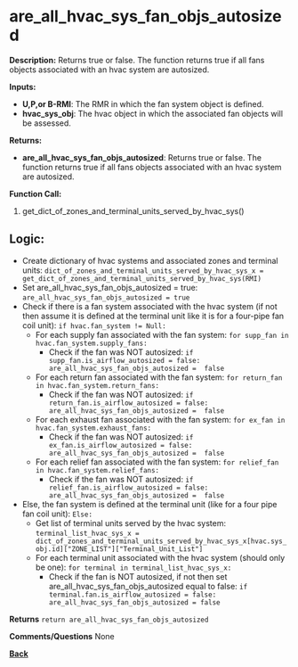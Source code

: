 # are_all_hvac_sys_fan_objs_autosized  

**Description:** Returns true or false. The function returns true if all fans objects associated with an hvac system are autosized. 

**Inputs:**  
- **U,P,or B-RMI**: The RMR in which the fan system object is defined. 
- **hvac_sys_obj**: The hvac object in which the associated fan objects will be assessed.

**Returns:**  
- **are_all_hvac_sys_fan_objs_autosized**: Returns true or false. The function returns true if all fans objects associated with an hvac system are autosized.   
 
**Function Call:** 
1. get_dict_of_zones_and_terminal_units_served_by_hvac_sys()    

## Logic:  
- Create dictionary of hvac systems and associated zones and terminal units: `dict_of_zones_and_terminal_units_served_by_hvac_sys_x = get_dict_of_zones_and_terminal_units_served_by_hvac_sys(RMI)`  
- Set are_all_hvac_sys_fan_objs_autosized = true: `are_all_hvac_sys_fan_objs_autosized = true`  
- Check if there is a fan system associated with the hvac system (if not then assume it is defined at the terminal unit like it is for a four-pipe fan coil unit): `if hvac.fan_system != Null:`
    - For each supply fan associated with the fan system: `for supp_fan in hvac.fan_system.supply_fans:`   
        - Check if the fan was NOT autosized: `if supp_fan.is_airflow_autosized = false: are_all_hvac_sys_fan_objs_autosized =  false`  
    - For each return fan associated with the fan system: `for return_fan in hvac.fan_system.return_fans:`   
        - Check if the fan was NOT autosized: `if return_fan.is_airflow_autosized = false: are_all_hvac_sys_fan_objs_autosized =  false`     
    - For each exhaust fan associated with the fan system: `for ex_fan in hvac.fan_system.exhaust_fans:`   
        - Check if the fan was NOT autosized: `if ex_fan.is_airflow_autosized = false: are_all_hvac_sys_fan_objs_autosized =  false` 
    - For each relief fan associated with the fan system: `for relief_fan in hvac.fan_system.relief_fans:`   
        - Check if the fan was NOT autosized: `if relief_fan.is_airflow_autosized = false: are_all_hvac_sys_fan_objs_autosized =  false` 
- Else, the fan system is defined at the terminal unit (like for a four pipe fan coil unit): `Else:`  
    - Get list of terminal units served by the hvac system: `terminal_list_hvac_sys_x = dict_of_zones_and_terminal_units_served_by_hvac_sys_x[hvac.sys_obj.id]["ZONE_LIST"]["Terminal_Unit_List"]`
    - For each terminal unit associated with the hvac system (should only be one): `for terminal in terminal_list_hvac_sys_x:`  
        - Check if the fan is NOT autosized, if not then set are_all_hvac_sys_fan_objs_autosized equal to false: `if terminal.fan.is_airflow_autosized = false: are_all_hvac_sys_fan_objs_autosized = false`      

**Returns** `return are_all_hvac_sys_fan_objs_autosized`  

**Comments/Questions**  None   


**[Back](../_toc.md)**
